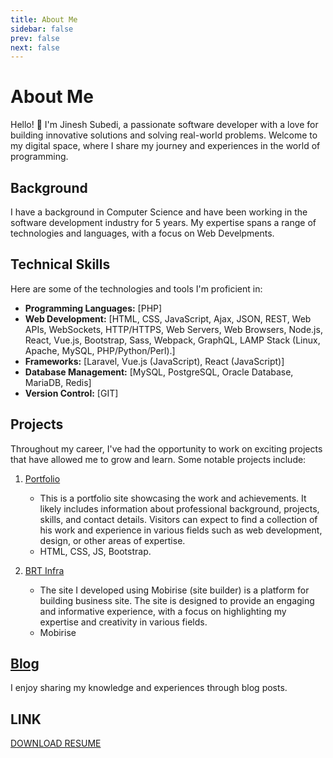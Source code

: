 ```yaml
---
title: About Me
sidebar: false
prev: false
next: false
---
```


# About Me

Hello! 👋 I'm Jinesh Subedi, a passionate software developer with a love for building innovative solutions and solving real-world problems. Welcome to my digital space, where I share my journey and experiences in the world of programming.

## Background

I have a background in Computer Science and have been working in the software development industry for 5 years. My expertise spans a range of technologies and languages, with a focus on Web Develpments.

## Technical Skills

Here are some of the technologies and tools I'm proficient in:

- **Programming Languages:** [PHP]
- **Web Development:** [HTML, CSS, JavaScript, Ajax, JSON, REST, Web APIs, WebSockets, HTTP/HTTPS, Web Servers, Web Browsers, Node.js, React, Vue.js, Bootstrap, Sass, Webpack, GraphQL, LAMP Stack (Linux, Apache, MySQL, PHP/Python/Perl).]
- **Frameworks:** [Laravel, Vue.js (JavaScript), React (JavaScript)]
- **Database Management:** [MySQL, PostgreSQL, Oracle Database, MariaDB, Redis]
- **Version Control:** [GIT]

## Projects

Throughout my career, I've had the opportunity to work on exciting projects that have allowed me to grow and learn. Some notable projects include:

1. [Portfolio](https://jineshsubedi.com.np/)
   - This is a portfolio site showcasing the work and achievements. It likely includes information about professional background, projects, skills, and contact details. Visitors can expect to find a collection of his work and experience in various fields such as web development, design, or other areas of expertise.
   - HTML, CSS, JS, Bootstrap.

2. [BRT Infra](https://brtinfra.com.np/)
   - The site I developed using Mobirise (site builder) is a platform for building business site. The site is designed to provide an engaging and informative experience, with a focus on highlighting my expertise and creativity in various fields. 
   - Mobirise

## [Blog](./blog)

I enjoy sharing my knowledge and experiences through blog posts.


## LINK
[DOWNLOAD RESUME](./standardCV.pdf)
